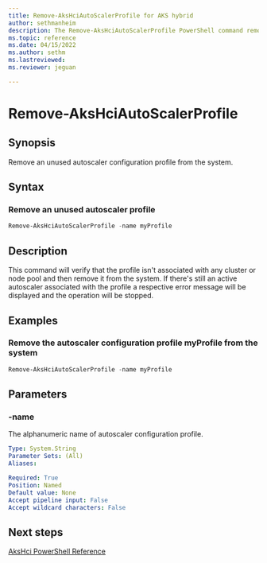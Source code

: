 ```yaml
---
title: Remove-AksHciAutoScalerProfile for AKS hybrid
author: sethmanheim
description: The Remove-AksHciAutoScalerProfile PowerShell command removes an unused autoscaler configuration profile from the system.
ms.topic: reference
ms.date: 04/15/2022
ms.author: sethm 
ms.lastreviewed: 
ms.reviewer: jeguan

---
```


# Remove-AksHciAutoScalerProfile

## Synopsis
Remove an unused autoscaler configuration profile from the system.

## Syntax

### Remove an unused autoscaler profile
```powershell
Remove-AksHciAutoScalerProfile -name myProfile
```

## Description
This command will verify that the profile isn't associated with any cluster or node pool and then remove it from the system. If there's still an active autoscaler associated with the profile a respective error message will be displayed and the operation will be stopped.

## Examples

### Remove the autoscaler configuration profile myProfile from the system
```powershell
Remove-AksHciAutoScalerProfile -name myProfile
```

## Parameters

### -name
The alphanumeric name of autoscaler configuration profile.
```yaml
Type: System.String
Parameter Sets: (All)
Aliases:

Required: True
Position: Named
Default value: None
Accept pipeline input: False
Accept wildcard characters: False
```


## Next steps

[AksHci PowerShell Reference](index.md)